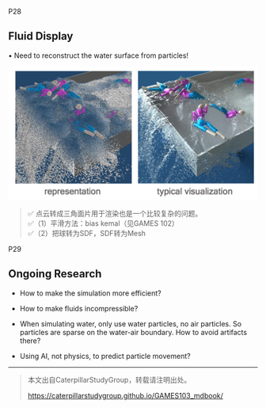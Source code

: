 P28   
## Fluid Display   


• Need to reconstruct the water surface from particles!    


![](./assets/12-15.png)   


> &#x2705; 点云转成三角面片用于渲染也是一个比较复杂的问题。    
> &#x2705;（1）平滑方法：bias kemal（见GAMES 102）    
> &#x2705;（2）把球转为SDF，SDF转为Mesh    



P29   
## Ongoing Research    


 - How to make the simulation more efficient?   
 
 - How to make fluids incompressible?    
 
 - When simulating water, only use water particles, no air particles. So particles are sparse on the water-air boundary. How to avoid artifacts there?    
 
 - Using AI, not physics, to predict particle movement?    





---------------------------------------
> 本文出自CaterpillarStudyGroup，转载请注明出处。
>
> https://caterpillarstudygroup.github.io/GAMES103_mdbook/